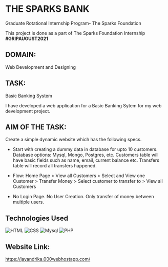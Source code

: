 # THE SPARKS BANK
Graduate Rotational Internship Program- The Sparks Foundation

This project is done as a part of The Sparks Foundation Internship  **#GRIPAUGUST2021**
## DOMAIN:  
Web Development and Designing
## TASK:  
Basic Banking System

I have developed a web application for a Basic Banking Sytem for my web development project.
## AIM OF THE TASK:  
Create a simple dynamic website which has the following specs.

- Start with creating a dummy data in database for upto 10 customers. Database options: Mysql, Mongo, Postgres, etc. Customers table will have basic fields such as name, email, current balance etc. Transfers table will record all transfers happened.

- Flow: Home Page > View all Customers > Select and View one Customer > Transfer Money > Select customer to transfer to > View all Customers

- No Login Page. No User Creation. Only transfer of money between multiple users.
## Technologies Used

![HTML](https://img.shields.io/badge/frontend-html-orange.svg?logo=html5&style=flat-square)
![CSS](https://img.shields.io/badge/frontend-css-yellowgreen.svg?logo=css3&style=flat-square)
![Mysql](https://img.shields.io/badge/backend-Mysql-pink.svg?logo=Mysql&style=flat-square)
![PHP](https://img.shields.io/badge/backend-PHP-yellow.svg?logo=PHP&style=flat-square)

## Website Link:
https://jayandrika.000webhostapp.com/
